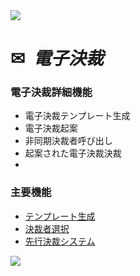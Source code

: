 <img src="https://capsule-render.vercel.app/api?type=waving&color=9172EC&height=200&section=header&text=COLLAVORE%[electric_approval]%&fontSize=40&animation=fadeIn&fontAlign=64&fontAlignY=36" />
<div>
  <h1>✉<i>&nbsp 電子決裁</i></h1>
</div>  

### 電子決裁詳細機能
  - 電子決裁テンプレート生成
  - 電子決裁起案
  - 非同期決裁者呼び出し
  - 起案された電子決裁決裁
  - 

### 主要機能
  - <a href="https://github.com/leewoosang-hub/CollaVore/blob/master/create_template.md">テンプレート生成</a>
  - <a href="https://github.com/leewoosang-hub/CollaVore/tree/master/EDSM.md">決裁者選択</a>
  - <a href="https://github.com/leewoosang-hub/CollaVore/tree/master/select_approvers.md">先行決裁システム </a>    

<img src="https://capsule-render.vercel.app/api?type=waving&color=9172EC&height=200&section=footer&20render&fontSize=90" />
